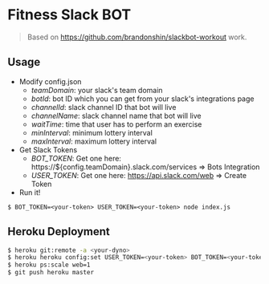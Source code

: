 # Fitness Slack BOT

> Based on https://github.com/brandonshin/slackbot-workout work.

## Usage

- Modify config.json
    * *teamDomain*: your slack's team domain
    * *botId*: bot ID which you can get from your slack's integrations page
    * *channelId*: slack channel ID that bot will live
    * *channelName*: slack channel name that bot will live
    * *waitTime*: time that user has to perform an exercise
    * *minInterval*: minimum lottery interval
    * *maxInterval*: maximum lottery interval
- Get Slack Tokens
    * *BOT_TOKEN*: Get one here: https://${config.teamDomain}.slack.com/services => Bots Integration
    * *USER_TOKEN*: Get one here: https://api.slack.com/web => Create Token
- Run it!

```
$ BOT_TOKEN=<your-token> USER_TOKEN=<your-token> node index.js
```

## Heroku Deployment

```sh
$ heroku git:remote -a <your-dyno>
$ heroku heroku config:set USER_TOKEN=<your-token> BOT_TOKEN=<your-token>
$ heroku ps:scale web=1
$ git push heroku master
```
